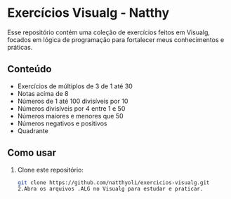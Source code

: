# Exercícios Visualg - Natthy

Esse repositório contém uma coleção de exercícios feitos em Visualg, focados em lógica de programação para fortalecer meus conhecimentos e práticas.

## Conteúdo

- Exercícios de múltiplos de 3 de 1 até 30
- Notas acima de 8
- Números de 1 até 100 divisíveis por 10
- Números divisíveis por 4 entre 1 e 50
- Números maiores e menores que 50
- Números negativos e positivos
- Quadrante

## Como usar

1. Clone este repositório:
   ```bash
   git clone https://github.com/natthyoli/exercicios-visualg.git
   2.Abra os arquivos .ALG no Visualg para estudar e praticar.
